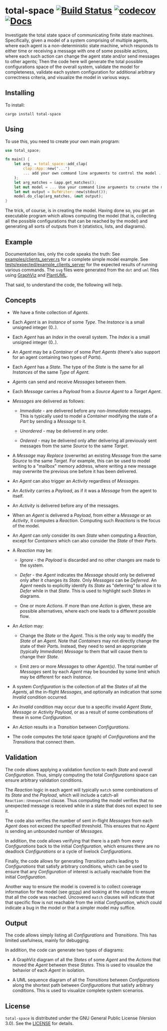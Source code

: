 # total-space [![Build Status](https://api.travis-ci.org/orenbenkiki/total-space.svg?branch=master)](https://travis-ci.org/orenbenkiki/total-space) [![codecov](https://codecov.io/gh/orenbenkiki/total-space/branch/master/graph/badge.svg)](https://codecov.io/gh/orenbenkiki/total-space) [![Docs](https://docs.rs/total-space/badge.svg)](https://docs.rs/crate/total-space)

Investigate the total state space of communicating finite state machines. Specifically, given a
model of a system comprising of multiple agents, where each agent is a non-deterministic state
machine, which responds to either time or receiving a message with one of some possible actions,
where each such action can change the agent state and/or send messages to other agents; Then the
code here will generate the total possible configurations space of the overall system, validate the
model for completeness, validate each system configuration for additional arbitrary correctness
criteria, and visualize the model in various ways.

## Installing

To install:

```
cargo install total-space
```

## Using

To use this, you need to create your own main program:

```rust
use total_space;

fn main() {
    let arg_ = total_space::add_clap(
        clap::App::new("...")
        ... add your own command line arguments to control the model ...
    );
    let arg_matches = &app.get_matches();
    let mut model = ... Use your command line arguments to create the model ...;
    let mut output = BufWriter::new(stdout());
    model.do_clap(arg_matches, &mut output);
}
```

The trick, of course, is in creating the model. Having done so, you get an executable program which
allows computing the model (that is, collecting all the possible configurations that can be reached
by the model) and generating all sorts of outputs from it (statistics, lists, and diagrams).

## Example

Documentation lies, only the code speaks the truth: See
[examples/clients_server.rs](examples/clients_server.rs) for a complete simple model example. See
[tests/expected/example_clients_server](tests/expected/example_clients_server) for the expected
results of running various commands. The `svg` files were generated from the `dot` and `uml` files
using [GraphViz](https://www.graphviz.org/) and [PlantUML](https://plantuml.com/starting).

That said, to understand the code, the following will help.

## Concepts

* We have a finite collection of *Agents*.

* Each *Agent* is an *Instance* of some *Type*. The *Instance* is a small unsigned
  integer (0..).

* Each *Agent* has an *Index* in the overall system. The *Index* is a small unsigned
  integer (0..).

* An *Agent* may be a *Container* of some *Part* *Agents* (there's also support for an agent
  containing two types of *Parts*).

* Each *Agent* has a *State*. The type of the *State* is the same for all *Instances* of the same
  *Type* of *Agent*.

* *Agents* can send and receive *Messages* between them.

* Each *Message* carries a *Payload* from a *Source* *Agent* to a *Target* *Agent*.

* *Messages* are delivered as follows:

  * *Immediate* - are delivered before any non-*Immediate* messages. This is typically used to model
    a *Container* modifying the state of a *Part* by sending a *Message* to it.

  * *Unordered* - may be delivered in any order.

  * *Ordered* - may be delivered only after delivering all previously sent messages from the same
    *Source* to the same *Target*.

* A *Message* may *Replace* (overwrite) an existing *Message* from the same *Source* to the same
  *Target*. For example, this can be used to model writing to a "mailbox" memory address, where
  writing a new message may overwrite the previous one before it has been delivered.

* An *Agent* can also trigger an *Activity* regardless of *Messages*.

* An *Activity* carries a *Payload*, as if it was a *Message* from the agent to itself.

* An *Activity* is delivered before any of the messages.

* When an *Agent* is delivered a *Payload*, from either a *Message* or an *Activity*, it computes a
  *Reaction*. Computing such *Reactions* is the focus of the model.

* An *Agent* can only consider its own *State* when computing a *Reaction*, except for *Containers*
  which can also consider the *State* of their *Parts*.

* A *Reaction* may be:

  * *Ignore* - the *Payload* is discarded and no other changes are made to the system.

  * *Defer* - the *Agent* indicates the *Message* should only be delivered only after it changes its
    *State*. Only *Messages* can be *Deferred*. An *Agent* needs to explicitly identify its *State*
    as "deferring" to allow it to *Defer* while in that *State*. This is used to highlight such
    *States* in diagrams.

  * One or more *Actions*. If more than one *Action* is given, these are possible alternatives,
    where each one leads to a different possible flow.

* An *Action* may:

  * Change the *State* or the *Agent*. This is the only way to modify the *State* of an *Agent*.
    Note that *Containers* may not directly change the state of their *Parts*. Instead, they need to
    send an appropriate (typically *Immediate*) *Message* to them that will cause them to change
    their *State*.

  * Emit zero or more *Messages* to other *Agent(s)*. The total number of *Messages* sent by each
    *Agent* may be bounded by some limit which may be different for each *Instance*.

* A system *Configuration* is the collection of all the *States* of all the *Agents*, all the
  in-flight *Messages*, and optionally an indication that some *Invalid* condition occurred.

* An *Invalid* condition may occur due to a specific invalid *Agent* *State*, *Message* or
  *Activity* *Payload*, or as a result of some combinations of these in some *Configuration*.

* An *Action* results in a *Transition* between *Configurations*.

* The code computes the total space (graph) of *Configurations* and the *Transitions* that connect
  them.

## Validation

The code allows applying a validation function to each *State* and overall *Configuration*. Thus,
simply computing the total *Configurations* space can ensure arbitrary validation conditions.

The *Reaction* logic in each agent will typically `match` some combinations of its *State* and the
*Payload*, which will include a catch-all `Reaction::Unexpected` clause. Thus computing the model
verifies that no unexpected message is received while in a state that does not expect to see it.

The code also verifies the number of sent in-flight *Messages* from each *Agent* does not exceed the
specified threshold. This ensures that no *Agent* is sending an unbounded number of *Messages*.

In addition, the code allows verifying that there is a path from every *Configurations* back to the
initial *Configuration*, which ensures there are no deadlock *Configurations* or a cycle of livelock
*Configurations*.

Finally, the code allows for generating *Transition* paths leading to *Configurations* that satisfy
arbitrary conditions, which can be used to ensure that any *Configuration* of interest is actually
reachable from the initial *Configuration*.

Another way to ensure the model is covered is to collect coverage information for the model (see
[grcov](https://marco-c.github.io/2020/11/24/rust-source-based-code-coverage.html)) and looking at
the output to ensure that all the code was reached. Uncovered `match` clauses will indicate that
that specific flow is not reachable from the initial *Configuration*, which could indicate a bug in
the model or that a simpler model may suffice.

## Output

The code allows simply listing all *Configurations* and *Transitions*. This has limited usefulness,
mainly for debugging.

In addition, the code can generate two types of diagrams:

* A GraphViz diagram of all the *States* of some *Agent* and the *Actions* that moved the *Agent*
  between these *States*. This is used to visualize the behavior of each *Agent* in isolation.

* A UML sequence diagram of all the *Transitions* between *Configurations* along the shortest path
  between *Configurations* that satisfy arbitrary conditions. This is used to visualize complete
  system scenarios.

## License

`total-space` is distributed under the GNU General Public License (Version 3.0). See the
[LICENSE](LICENSE.txt) for details.
